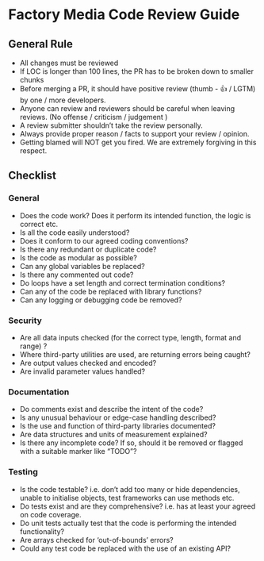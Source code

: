 # Factory Media Code Review Guide

## General Rule

  - All changes must be reviewed
  - If LOC is longer than 100 lines, the PR has to be broken down to smaller chunks
  - Before merging a PR, it should have positive review (thumb - :+1: / LGTM) by one / more developers.
  - Anyone can review and reviewers should be careful when leaving reviews. (No offense / criticism / judgement )
  - A review submitter shouldn’t take the review personally.
  - Always provide proper reason / facts to support your review / opinion.
  - Getting blamed will NOT get you fired. We are extremely forgiving in this respect.

## Checklist

### General
  - Does the code work? Does it perform its intended function, the logic is correct etc.
  - Is all the code easily understood?
  - Does it conform to our agreed coding conventions?
  - Is there any redundant or duplicate code?
  - Is the code as modular as possible?
  - Can any global variables be replaced?
  - Is there any commented out code?
  - Do loops have a set length and correct termination conditions?
  - Can any of the code be replaced with library functions?
  - Can any logging or debugging code be removed?

### Security
  - Are all data inputs checked (for the correct type, length, format and range) ?
  - Where third-party utilities are used, are returning errors being caught?
  - Are output values checked and encoded?
  - Are invalid parameter values handled?

### Documentation
  - Do comments exist and describe the intent of the code?
  - Is any unusual behaviour or edge-case handling described?
  - Is the use and function of third-party libraries documented?
  - Are data structures and units of measurement explained?
  - Is there any incomplete code? If so, should it be removed or flagged with a suitable marker like “TODO”?

### Testing
  - Is the code testable? i.e. don’t add too many or hide dependencies, unable to initialise objects, test frameworks can use methods etc.
  - Do tests exist and are they comprehensive? i.e. has at least your agreed on code coverage.
  - Do unit tests actually test that the code is performing the intended functionality?
  - Are arrays checked for ‘out-of-bounds’ errors?
  - Could any test code be replaced with the use of an existing API?
